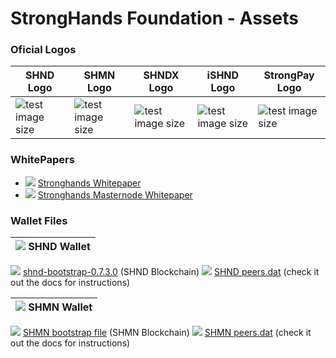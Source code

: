 # StrongHands Foundation - Assets

### Oficial Logos

SHND Logo | SHMN Logo | SHNDX Logo | iSHND Logo| StrongPay Logo
------------ | ------------- | ------------- | ------------- | -------------
![test image size](https://raw.githubusercontent.com/stronghands-oficial/assets/main/shnd-logo.svg) | ![test image size](https://raw.githubusercontent.com/stronghands-oficial/assets/main/shmn-logo.svg)| ![test image size](https://raw.githubusercontent.com/stronghands-oficial/assets/main/shndx-logo.svg) | ![test image size](https://raw.githubusercontent.com/stronghands-oficial/assets/main/ishnd-logo.svg)|![test image size](https://raw.githubusercontent.com/stronghands-oficial/assets/main/strongpay-logo.svg)


### WhitePapers

* [<img src="https://github.com/alexorbit/stronghands-website/blob/main/images/pdf-file.png?raw=true">](https://github.com/stronghands-oficial/assets/blob/main/shnd-whitepaper1.0.pdf) [Stronghands Whitepaper](https://github.com/stronghands-oficial/assets/blob/main/shnd-whitepaper1.0.pdf)
* [<img src="https://github.com/alexorbit/stronghands-website/blob/main/images/pdf-file.png?raw=true">](https://github.com/stronghands-oficial/assets/blob/main/shmn-whitepaper1.0.pdf) [Stronghands Masternode Whitepaper](https://github.com/stronghands-oficial/assets/blob/main/shmn-whitepaper1.0.pdf)

### Wallet Files

 | <img src="https://res.cloudinary.com/broadtel/image/upload/c_scale,w_16/v1609271912/stronghands.info/shnd-logo.png"> SHND Wallet
 | ------------- 
[<img src="https://github.com/alexorbit/stronghands-website/blob/main/images/dat.png?raw=true">](https://github.com/stronghands-oficial/assets/raw/main/shnd-peers.dat)  [shnd-bootstrap-0.7.3.0](https://github.com/stronghands-oficial/assets/releases/tag/shnd-bootstrap-0.7.3.0) (SHND Blockchain)
[<img src="https://github.com/alexorbit/stronghands-website/blob/main/images/dat.png?raw=true">](https://github.com/stronghands-oficial/assets/raw/main/shmn-peers.dat) [SHND peers.dat](https://github.com/stronghands-oficial/assets/raw/main/shmn-peers.dat) (check it out the docs for instructions)

 | <img src="https://res.cloudinary.com/broadtel/image/upload/c_scale,w_16/v1609271911/stronghands.info/shmn-logo.png"> SHMN Wallet
 | ------------- 
[<img src="https://github.com/alexorbit/stronghands-website/blob/main/images/dat.png?raw=true">](#)  [SHMN bootstrap file](#) (SHMN Blockchain)
[<img src="https://github.com/alexorbit/stronghands-website/blob/main/images/dat.png?raw=true">](https://github.com/stronghands-oficial/assets/raw/main/shmn-peers.dat) [SHMN peers.dat](https://github.com/stronghands-oficial/assets/raw/main/shmn-peers.dat) (check it out the docs for instructions)
